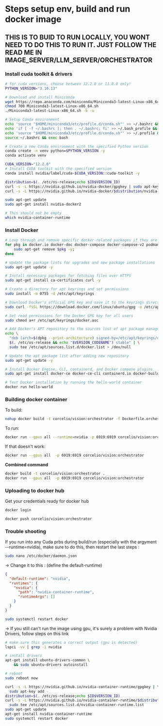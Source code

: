 
# Steps setup env, build and run docker image

## THIS IS TO BUID TO RUN LOCALLY, YOU WONT NEED TO DO THIS TO RUN IT. JUST FOLLOW THE READ ME IN IMAGE_SERVER/LLM_SERVER/ORCHESTRATOR

### Install cuda toolkit & drivers
```bash
# for cuda versions, choose between 12.2.0 or 11.8.0 only!
PYTHON_VERSION="3.10.13"

# Download and install Miniconda
wget https://repo.anaconda.com/miniconda/Miniconda3-latest-Linux-x86_64.sh
chmod 700 Miniconda3-latest-Linux-x86_64.sh
./Miniconda3-latest-Linux-x86_64.sh -b -u

# Setup Conda environment
echo 'source "$HOME/miniconda3/etc/profile.d/conda.sh"' >> ~/.bashrc && \
echo 'if [ -f ~/.bashrc ]; then . ~/.bashrc; fi' >> ~/.bash_profile && \
echo 'source "$HOME/miniconda3/etc/profile.d/conda.sh"' >> ~/.profile && \
source ~/.bashrc && exec bash

# Create a new Conda environment with the specified Python version
conda create -n venv python=$PYTHON_VERSION -y
conda activate venv

CUDA_VERSION="12.2.0"
# Install CUDA toolkit with the specified version
conda install nvidia/label/cuda-$CUDA_VERSION::cuda-toolkit -y

distribution=$(. /etc/os-release;echo $ID$VERSION_ID)
curl -s -L https://nvidia.github.io/nvidia-docker/gpgkey | sudo apt-key add -
curl -s -L https://nvidia.github.io/nvidia-docker/$distribution/nvidia-docker.list | sudo tee /etc/apt/sources.list.d/nvidia-docker.list

sudo apt-get update
sudo apt-get install nvidia-docker2

# This should not be empty
which nvidia-container-runtime

```

### Install Docker
```bash
# Loop through and remove specific docker-related packages if they are installed
for pkg in docker.io docker-doc docker-compose docker-compose-v2 podman-docker containerd runc; do 
    sudo apt-get remove $pkg -y; 
done

# Update the package lists for upgrades and new package installations
sudo apt-get update -y

# Install necessary packages for fetching files over HTTPS
sudo apt-get install ca-certificates curl -y

# Create a directory for apt keyrings and set permissions
sudo install -m 0755 -d /etc/apt/keyrings

# Download Docker's official GPG key and save it to the keyrings directory
sudo curl -fsSL https://download.docker.com/linux/ubuntu/gpg -o /etc/apt/keyrings/docker.asc

# Set read permissions for the Docker GPG key for all users
sudo chmod a+r /etc/apt/keyrings/docker.asc

# Add Docker's APT repository to the sources list of apt package manager
echo \
  "deb [arch=$(dpkg --print-architecture) signed-by=/etc/apt/keyrings/docker.asc] https://download.docker.com/linux/ubuntu \
  $(. /etc/os-release && echo "$VERSION_CODENAME") stable" | \
  sudo tee /etc/apt/sources.list.d/docker.list > /dev/null

# Update the apt package list after adding new repository
sudo apt-get update -y

# Install Docker Engine, CLI, containerd, and Docker compose plugins
sudo apt-get install docker-ce docker-ce-cli containerd.io docker-buildx-plugin docker-compose-plugin -y

# Test Docker installation by running the hello-world container
docker run hello-world
```

### Building docker container

To build:
```bash
nohup docker build -t corcelio/vision:orchestrator -f Dockerfile.orchestrator . > build.log 2>&1 &
```

To run:
```bash
docker run --gpus all --runtime=nvidia -p 6919:6919 corcelio/vision:orchestrator
```

If that doesn't work:
```bash
docker run --gpus all  -p 6919:6919 corcelio/vision:orchestrator
```


**Combined command**
```bash
docker build -t corcelio/vision:orchestrator .
docker run --gpus all  -p 6919:6919 corcelio/vision:orchestrator
```

### Uploading to docker hub
Get your credentials ready for docker hub
```bash
docker login
```

```bash
docker push corcelio/vision:orchestrator
```


### Trouble shooting
If you run into any Cuda prbs during build/run (especially with the argyment --runtime=nvidia), make sure to do this, then restart the last steps :
```bash
sudo nano /etc/docker/daemon.json
```

-> Change it to this : (define the default-runtime)
```json
{
  "default-runtime": "nvidia",
  "runtimes": {
    "nvidia": {
      "path": "nvidia-container-runtime",
      "runtimeArgs": []
    }
  }
}
```

```bash
sudo systemctl restart docker
```

-> If you still can't run the image using gpu, it's surely a problem with Nvidia Drivers, follow steps on this link
```bash
# make sure this generates a correct output (gpu is detected)
lspci -vv | grep -i nvidia

# install drivers
apt-get install ubuntu-drivers-common \
	&& sudo ubuntu-drivers autoinstall

# reboot
sudo reboot now

curl -s -L https://nvidia.github.io/nvidia-container-runtime/gpgkey | \
  sudo apt-key add -
distribution=$(. /etc/os-release;echo $ID$VERSION_ID)
curl -s -L https://nvidia.github.io/nvidia-container-runtime/$distribution/nvidia-container-runtime.list | \
  sudo tee /etc/apt/sources.list.d/nvidia-container-runtime.list
sudo apt-get update
apt-get install nvidia-container-runtime
sudo systemctl restart docker
```

